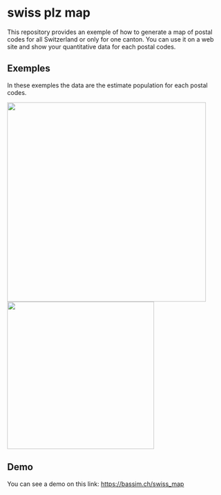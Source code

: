 # swiss plz map

This repository provides an exemple of how to generate a map of postal codes for all Switzerland or only for one canton.
You can use it on a web site and show your quantitative data for each postal codes.


Exemples
--------------------------------------
In these exemples the data are the estimate population for each postal codes.

<img src="https://cloud.githubusercontent.com/assets/14947215/15290833/403088d8-1b7b-11e6-97a2-ad9a4a4208c9.png" width="460" align="top">
<img src="https://cloud.githubusercontent.com/assets/14947215/15447895/c3f8b8ba-1f50-11e6-9133-63b39db3b7a7.png" width="340" align="top">

Demo
--------------------------------------
You can see a demo on this link: https://bassim.ch/swiss_map
